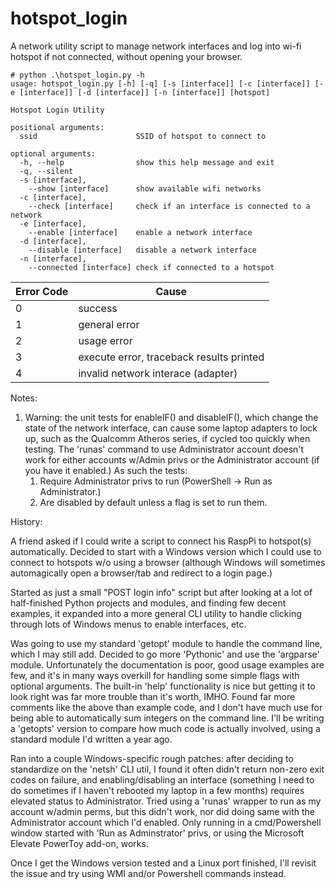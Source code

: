 # hotspot_login

A network utility script to manage network interfaces and log into wi-fi hotspot if not connected, without opening your browser.
```
# python .\hotspot_login.py -h
usage: hotspot_login.py [-h] [-q] [-s [interface]] [-c [interface]] [-e [interface]] [-d [interface]] [-n [interface]] [hotspot]

Hotspot Login Utility

positional arguments:
  ssid                      SSID of hotspot to connect to

optional arguments:
  -h, --help                show this help message and exit
  -q, --silent
  -s [interface],
    --show [interface]      show available wifi networks
  -c [interface],
    --check [interface]     check if an interface is connected to a network
  -e [interface],
    --enable [interface]    enable a network interface
  -d [interface],
    --disable [interface]   disable a network interface
  -n [interface],
    --connected [interface] check if connected to a hotspot
```

Error Code | Cause
--- | -------------
0 | success
1 | general error
2 | usage error
3 | execute error, traceback results printed
4 | invalid network interace (adapter)

Notes:

1. Warning: the unit tests for enableIF() and disableIF(), which change the state of the network interface, can cause some laptop adapters to lock up, such as the Qualcomm Atheros series, if cycled too quickly when testing. The 'runas' command to use Administrator account doesn't work for either accounts w/Admin privs or the Administrator account (if you have it enabled.) As such the tests:
   1. Require Administrator privs to run (PowerShell -> Run as Administrator.)
   1. Are disabled by default unless a flag is set to run them.

History:

A friend asked if I could write a script to connect his RaspPi to hotspot(s) automatically. Decided to start with a Windows version which I could use to connect to hotspots w/o using a browser (although Windows will sometimes automagically open a browser/tab and redirect to a login page.)

Started as just a small "POST login info" script but after looking at a lot of half-finished Python projects and modules, and finding few decent examples, it expanded into a more general CLI utility to handle clicking through lots of Windows menus to enable interfaces, etc.

Was going to use my standard 'getopt' module to handle the command line, which I may still add. Decided to go more 'Pythonic' and use the 'argparse' module. Unfortunately the documentation is poor, good usage examples are few, and it's in many ways overkill for handling some simple flags with optional arguments. The built-in 'help' functionality is nice but getting it to look right was far more trouble than it's worth, IMHO. Found far more comments like the above than example code, and I don't have much use for being able to automatically sum integers on the command line. I'll be writing a 'getopts' version to compare how much code is actually involved, using a standard module I'd written a year ago.

Ran into a couple Windows-specific rough patches: after deciding to standardize on the 'netsh' CLI util, I found it often didn't return non-zero exit codes on failure, and enabling/disabling an interface (something I need to do sometimes if I haven't rebooted my laptop in a few months) requires elevated status to Administrator. Tried using a 'runas' wrapper to run as my account w/admin perms, but this didn't work, nor did doing same with the Administrator account which I'd enabled. Only running in a cmd/Powershell window started with 'Run as Adminstrator' privs, or using the Microsoft Elevate PowerToy add-on, works.

Once I get the Windows version tested and a Linux port finished, I'll revisit the issue and try using WMI and/or Powershell commands instead.
